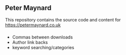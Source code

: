## Peter Maynard

This repository contains the source code and content for <https://petermaynard.co.uk>

### 

- Commas between downloads 
- Author link backs 
- keyword searching/categories